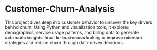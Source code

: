 # Customer-Churn-Analysis
This project dives deep into customer behavior to uncover the key drivers behind churn. Using Python and visualization tools, it explores demographics, service usage patterns, and billing data to generate actionable insights. Ideal for businesses looking to improve retention strategies and reduce churn through data-driven decisions.
